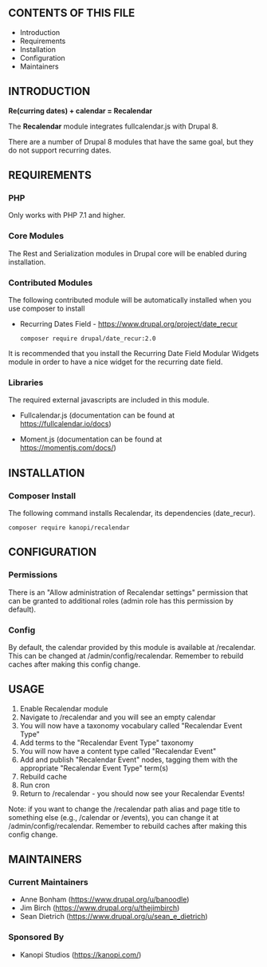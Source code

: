 CONTENTS OF THIS FILE
---------------------
   
 * Introduction
 * Requirements
 * Installation
 * Configuration
 * Maintainers

INTRODUCTION
------------

**Re(curring dates) + calendar = Recalendar**

The **Recalendar** module integrates fullcalendar.js with Drupal 8. 

There are a number of Drupal 8 modules that have the same goal, but they do not support recurring dates.

REQUIREMENTS
------------

### PHP
Only works with PHP 7.1 and higher.

### Core Modules
The Rest and Serialization modules in Drupal core will be enabled during installation.

### Contributed Modules

The following contributed module will be automatically installed when you use composer to install

* Recurring Dates Field - https://www.drupal.org/project/date_recur

    `composer require drupal/date_recur:2.0`

It is recommended that you install the Recurring Date Field Modular Widgets module in order to have a nice widget for the recurring date field.

### Libraries

The required external javascripts are included in this module.

* Fullcalendar.js (documentation can be found at https://fullcalendar.io/docs)

* Moment.js (documentation can be found at https://momentjs.com/docs/)

INSTALLATION
------------
### Composer Install

The following command installs Recalendar, its dependencies (date_recur).

`composer require kanopi/recalendar`

CONFIGURATION
-------------

### Permissions
There is an "Allow administration of Recalendar settings" permission that can be granted to additional roles (admin role has this permission by default).

### Config
By default, the calendar provided by this module is available at /recalendar. This can be changed at /admin/config/recalendar. Remember to rebuild caches after making this config change.

USAGE
-----

1. Enable Recalendar module
1. Navigate to /recalendar and you will see an empty calendar
1. You will now have a taxonomy vocabulary called "Recalendar Event Type"
1. Add terms to the "Recalendar Event Type" taxonomy
1. You will now have a content type called "Recalendar Event"
1. Add and publish "Recalendar Event" nodes, tagging them with the appropriate "Recalendar Event Type" term(s)
1. Rebuild cache
1. Run cron
1. Return to /recalendar - you should now see your Recalendar Events!

Note: if you want to change the /recalendar path alias and page title to something else (e.g., /calendar or /events), you can change it at /admin/config/recalendar. Remember to rebuild caches after making this config change.


MAINTAINERS
-----------

### Current Maintainers
* Anne Bonham (https://www.drupal.org/u/banoodle)
* Jim Birch (https://www.drupal.org/u/thejimbirch)
* Sean Dietrich (https://www.drupal.org/u/sean_e_dietrich)

### Sponsored By
* Kanopi Studios (https://kanopi.com/)
